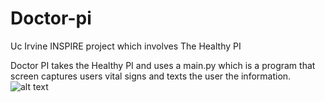 # Doctor-pi
Uc Irvine INSPIRE project which involves The Healthy PI 

Doctor PI takes the Healthy PI and uses a main.py which is a program that screen captures users vital signs and texts the user the information. 
![alt text](https://i.imgur.com/k9EvldW.jpg)

